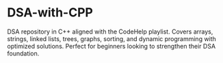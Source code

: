 # DSA-with-CPP
DSA repository in C++ aligned with the CodeHelp playlist. Covers arrays, strings, linked lists, trees, graphs, sorting, and dynamic programming with optimized solutions. Perfect for beginners looking to strengthen their DSA foundation.
